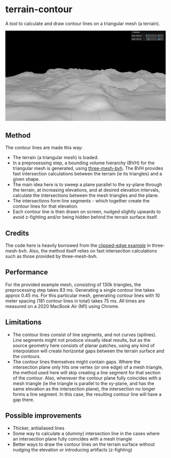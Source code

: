 # terrain-contour

A tool to calculate and draw contour lines on a triangular mesh (a terrain).

![Screenshot](https://github.com/kristoffer-dyrkorn/terrain-contour/blob/main/images/terrain.jpg)

## Method

The contour lines are made this way:

- The terrain (a triangular mesh) is loaded.
- In a preprosessing step, a bounding volume hierarchy (BVH) for the triangular mesh is generated, using [three-mesh-bvh](https://github.com/gkjohnson/three-mesh-bvh). The BVH provides fast intersection calculations between the terrain (ie its triangles) and a given shape.
- The main idea here is to sweep a plane parallel to the xy-plane through the terrain, at increasing elevations, and at desired elevation intervals, calculate the intersections between the mesh triangles and the plane.
- The intersections form line segments - which together create the contour lines for that elevation.
- Each contour line is then drawn on screen, nudged slightly upwards to avoid z-fighting and/or being hidden behind the terrain surface itself.

## Credits

The code here is heavily borrowed from the [clipped-edge example](https://gkjohnson.github.io/three-mesh-bvh/example/bundle/clippedEdges.html) in three-mesh-bvh. Also, the method itself relies on fast intersection calculations such as those provided by three-mesh-bvh.

## Performance

For the provided example mesh, consisting of 130k triangles, the preprocessing step takes 83 ms. Generating a single contour line takes approx 0.45 ms. For this particular mesh, generating contour lines with 10 meter spacing (181 contour lines in total) takes 75 ms. All times are measured on a 2020 MacBook Air (M1) using Chrome.

## Limitations

- The contour lines consist of line segments, and not curves (splines). Line segments might not produce visually ideal results, but as the source geometry here consists of planar patches, using any kind of interpolation will create horizontal gaps between the terrain surface and the contours.
- The contour lines themselves might contain gaps. Where the intersection plane only hits one vertex (or one edge) of a mesh triangle, the method used here will skip creating a line segment for that section of the contour. Also, whenever the contour plane fully coincides with a mesh triangle (ie the triangle is parallel to the xy-plane, and has the same elevation as the intersection plane), the intersection no longer forms a line segment. In this case, the resulting contour line will have a gap there.

## Possible improvements

- Thicker, antialiased lines
- Some way to calculate a (dummy) intersection line in the cases where an intersection plane fully coincides with a mesh triangle
- Better ways to draw the contour lines on the terrain surface without nudging the elevation or introducing artifacts (z-fighting)
